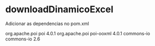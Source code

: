 # downloadDinamicoExcel


Adicionar as dependencias no pom.xml

<dependency>
    <groupId>org.apache.poi</groupId>
    <artifactId>poi</artifactId>
    <version>4.0.1</version>
</dependency>
<dependency>
    <groupId>org.apache.poi</groupId>
    <artifactId>poi-ooxml</artifactId>
    <version>4.0.1</version>
</dependency>
<dependency>
    <groupId>commons-io</groupId>
    <artifactId>commons-io</artifactId>
    <version>2.6</version>
</dependency>
